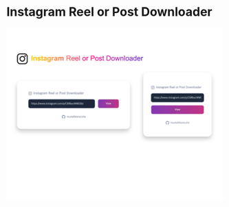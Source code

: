 # Instagram Reel or Post Downloader

<p align="start">
  <img src="https://github.com/mustafakaracuha/instagram-downloader/blob/main/src/assets/app.png" alt="Detail" width="auto" />
</p>
